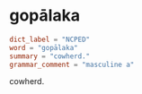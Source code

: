 # gopālaka

``` toml
dict_label = "NCPED"
word = "gopālaka"
summary = "cowherd."
grammar_comment = "masculine a"
```

cowherd.

